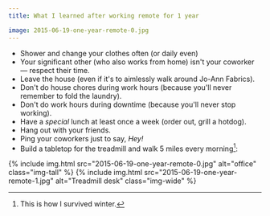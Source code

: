 ```yaml
---
title: What I learned after working remote for 1 year

image: 2015-06-19-one-year-remote-0.jpg
---
```


- Shower and change your clothes often (or daily even)
- Your significant other (who also works from home) isn't your coworker &mdash; respect their time.
- Leave the house (even if it's to aimlessly walk around Jo-Ann Fabrics).
- Don't do house chores during work hours (because you'll never remember to fold the laundry).
- Don't do work hours during downtime (because you'll never stop working).
- Have a _special_ lunch at least once a week (order out, grill a hotdog).
- Hang out with your friends.
- Ping your coworkers just to say, _Hey!_
- Build a tabletop for the treadmill and walk 5 miles every morning[^1]:

<div class="photos">
{% include img.html src="2015-06-19-one-year-remote-0.jpg" alt="office" class="img-tall" %}
{% include img.html src="2015-06-19-one-year-remote-1.jpg" alt="Treadmill desk" class="img-wide" %}
</div>

[^1]: This is how I survived winter.
